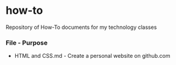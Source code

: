 # how-to
Repository of How-To documents for my technology classes

### File - Purpose
- HTML and CSS.md - Create a personal website on github.com
